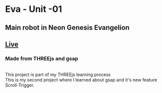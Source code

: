 # Eva - Unit -01
## Main robot in Neon Genesis Evangelion 
## [Live](https://eva-unit-01.netlify.app/)
### Made from THREEjs and gsap 
<br/>
This project is part of my THREEjs learning process
<br/>
This is my second project where I learned about gsap and it's new feature Scroll-Trigger.
